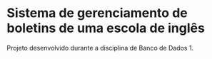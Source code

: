# Sistema de gerenciamento de boletins de uma escola de inglês
Projeto desenvolvido durante a disciplina de Banco de Dados 1.
